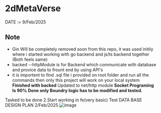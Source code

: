﻿# 2dMetaVerse

DATE := 9/Feb/2025
## Note
- Gin Will be completely removed soon from this repo, it was used initily where i started working with go backend and js/ts backend together (Both feels same)
- backed --httpModule is for Backend which communicate with database and provice data to frount end by using API's
- it is importent to find .sql file i provided on root folder and run all the commands then only this project will work on your local system
**Finished with backed** Updated to net/http module
**Socket Programing Is 90% Done only Boundry logic has to be modified and tested.**
  
Tasked to be done
2.Start working in fe(very basic)
Test
DATA BASE DESIGN PLAN 2/Feb/2025
![image](https://github.com/user-attachments/assets/5899282c-3f52-4095-82e6-a6f14c9e91a0)
